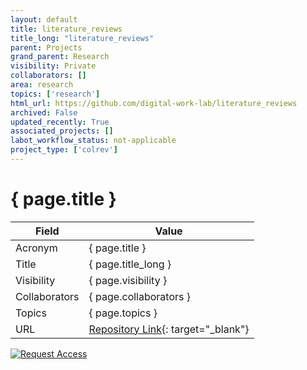 ```yaml
---
layout: default
title: literature_reviews
title_long: "literature_reviews"
parent: Projects
grand_parent: Research
visibility: Private
collaborators: []
area: research
topics: ['research']
html_url: https://github.com/digital-work-lab/literature_reviews
archived: False
updated_recently: True
associated_projects: []
labot_workflow_status: not-applicable
project_type: ['colrev']
---
```


# { page.title }

Field               | Value
------------------- | ----------------------------------
Acronym             | { page.title }
Title               | { page.title_long }
Visibility          | { page.visibility }
Collaborators       | { page.collaborators }
Topics              | { page.topics }
URL                 | [Repository Link](https://github.com/digital-work-lab/literature_reviews){: target="_blank"}

[![Request Access](https://img.shields.io/badge/Request-Access-blue?style=for-the-badge)](https://github.com/digital-work-lab/literature_reviews/issues/new?assignees=geritwagner&labels=access+request&template=request-repo-access.md&title=%5BAccess+Request%5D+Request+for+access+to+repository)

